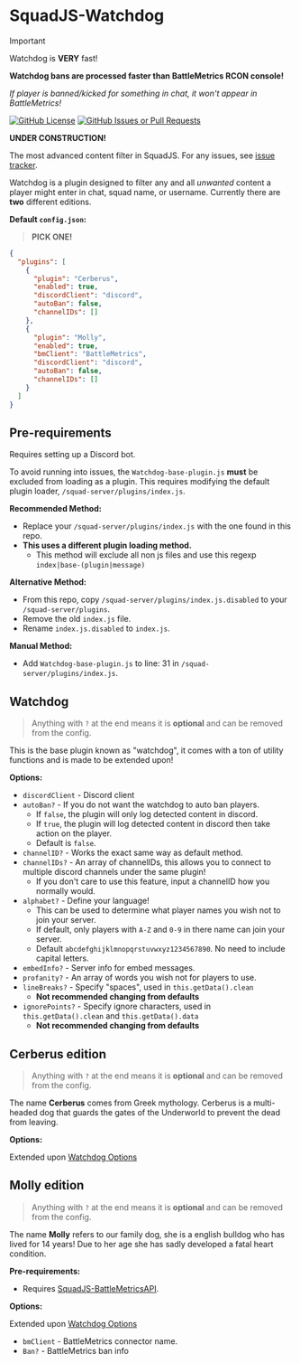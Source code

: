 # SquadJS-Watchdog

> [!IMPORTANT]
> Watchdog is **VERY** fast!
>
> **Watchdog bans are processed faster than BattleMetrics RCON console!**
>
> *If player is banned/kicked for something in chat, it won't appear in BattleMetrics!*

[![GitHub License](https://img.shields.io/github/license/magicoflolis/SquadJS-Watchdog?style=flat-square)](https://github.com/magicoflolis/SquadJS-Watchdog/blob/main/LICENSE)
[![GitHub Issues or Pull Requests](https://img.shields.io/github/issues/magicoflolis/SquadJS-Watchdog?style=flat-square)](https://github.com/magicoflolis/SquadJS-Watchdog/issues)

**UNDER CONSTRUCTION!**

The most advanced content filter in SquadJS. For any issues, see [issue tracker](https://github.com/magicoflolis/SquadJS-Watchdog/issues).

Watchdog is a plugin designed to filter any and all _unwanted_ content a player might enter in chat, squad name, or username. Currently there are **two** different editions.

**Default `config.json`:**

> **PICK ONE!**

```json
{
  "plugins": [
    {
      "plugin": "Cerberus",
      "enabled": true,
      "discordClient": "discord",
      "autoBan": false,
      "channelIDs": []
    },
    {
      "plugin": "Molly",
      "enabled": true,
      "bmClient": "BattleMetrics",
      "discordClient": "discord",
      "autoBan": false,
      "channelIDs": []
    }
  ]
}
```

## Pre-requirements

Requires setting up a Discord bot.

To avoid running into issues, the `Watchdog-base-plugin.js` **must** be excluded from loading as a plugin. This requires modifying the default plugin loader, `/squad-server/plugins/index.js`.

**Recommended Method:**

- Replace your `/squad-server/plugins/index.js` with the one found in this repo.
- **This uses a different plugin loading method.**
  - This method will exclude all non js files and use this regexp `index|base-(plugin|message)`

**Alternative Method:**

- From this repo, copy `/squad-server/plugins/index.js.disabled` to your `/squad-server/plugins`.
- Remove the old `index.js` file.
- Rename `index.js.disabled` to `index.js`.

**Manual Method:**

- Add `Watchdog-base-plugin.js` to line: 31 in `/squad-server/plugins/index.js`.

## Watchdog

> Anything with `?` at the end means it is **optional** and can be removed from the config.

This is the base plugin known as "watchdog", it comes with a ton of utility functions and is made to be extended upon!

**Options:**

- `discordClient` - Discord client
- `autoBan?` - If you do not want the watchdog to auto ban players.
  - If `false`, the plugin will only log detected content in discord.
  - If `true`, the plugin will log detected content in discord then take action on the player.
  - Default is `false`.
- `channelID?` - Works the exact same way as default method.
- `channelIDs?` - An array of channelIDs, this allows you to connect to multiple discord channels under the same plugin!
  - If you don't care to use this feature, input a channelID how you normally would.
- `alphabet?` - Define your language!
  - This can be used to determine what player names you wish not to join your server.
  - If default, only players with `A-Z` and `0-9` in there name can join your server.
  - Default `abcdefghijklmnopqrstuvwxyz1234567890`. No need to include capital letters.
- `embedInfo?` - Server info for embed messages.
- `profanity?` - An array of words you wish not for players to use.
- `lineBreaks?` - Specify "spaces", used in `this.getData().clean`
  - **Not recommended changing from defaults**
- `ignorePoints?` - Specify ignore characters, used in `this.getData().clean` and `this.getData().data`
  - **Not recommended changing from defaults**

## Cerberus edition

> Anything with `?` at the end means it is **optional** and can be removed from the config.

The name **Cerberus** comes from Greek mythology. Cerberus is a multi-headed dog that guards the gates of the Underworld to prevent the dead from leaving.

**Options:**

Extended upon [Watchdog Options](#watchdog)

## Molly edition

> Anything with `?` at the end means it is **optional** and can be removed from the config.

The name **Molly** refers to our family dog, she is a english bulldog who has lived for 14 years! Due to her age she has sadly developed a fatal heart condition.

**Pre-requirements:**

- Requires [SquadJS-BattleMetricsAPI](https://github.com/magicoflolis/SquadJS-BattleMetricsAPI).

**Options:**

Extended upon [Watchdog Options](#watchdog)

- `bmClient` - BattleMetrics connector name.
- `Ban?` - BattleMetrics ban info
